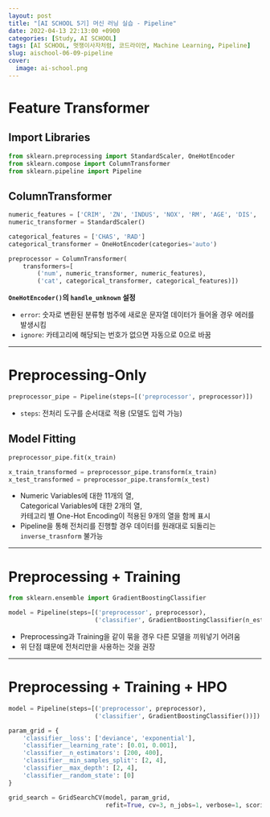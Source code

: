 ```yaml
---
layout: post
title: "[AI SCHOOL 5기] 머신 러닝 실습 - Pipeline"
date: 2022-04-13 22:13:00 +0900
categories: [Study, AI SCHOOL]
tags: [AI SCHOOL, 멋쟁이사자처럼, 코드라이언, Machine Learning, Pipeline]
slug: aischool-06-09-pipeline
cover:
  image: ai-school.png
---
```


# Feature Transformer

## Import Libraries

```python
from sklearn.preprocessing import StandardScaler, OneHotEncoder
from sklearn.compose import ColumnTransformer
from sklearn.pipeline import Pipeline
```

## ColumnTransformer

```python
numeric_features = ['CRIM', 'ZN', 'INDUS', 'NOX', 'RM', 'AGE', 'DIS', 'TAX', 'PTRATIO', 'B', 'LSTAT']
numeric_transformer = StandardScaler()

categorical_features = ['CHAS', 'RAD']
categorical_transformer = OneHotEncoder(categories='auto')

preprocessor = ColumnTransformer(
    transformers=[
        ('num', numeric_transformer, numeric_features),
        ('cat', categorical_transformer, categorical_features)])
```

**`OneHotEncoder()`의 `handle_unknown` 설정**
- `error`: 숫자로 변환된 분류형 범주에 새로운 문자열 데이터가 들어올 경우 에러를 발생시킴   
- `ignore`: 카테고리에 해당되는 번호가 없으면 자동으로 0으로 바꿈

---

# Preprocessing-Only

```python
preprocessor_pipe = Pipeline(steps=[('preprocessor', preprocessor)])
```

- `steps`: 전처리 도구를 순서대로 적용 (모델도 입력 가능)

## Model Fitting

```python
preprocessor_pipe.fit(x_train)

x_train_transformed = preprocessor_pipe.transform(x_train)
x_test_transformed = preprocessor_pipe.transform(x_test)
```

- Numeric Variables에 대한 11개의 열,   
  Categorical Variables에 대한 2개의 열,   
  카테고리 별 One-Hot Encoding이 적용된 9개의 열을 함께 표시
- Pipeline을 통해 전처리를 진행할 경우 데이터를 원래대로 되돌리는 `inverse_trasnform` 불가능

---

# Preprocessing + Training

```python
from sklearn.ensemble import GradientBoostingClassifier

model = Pipeline(steps=[('preprocessor', preprocessor),
                        ('classifier', GradientBoostingClassifier(n_estimators=200, random_state=0))])
```

- Preprocessing과 Training을 같이 묶을 경우 다른 모델을 끼워넣기 어려움
- 위 단점 떄문에 전처리만을 사용하는 것을 권장

---

# Preprocessing + Training + HPO

```python
model = Pipeline(steps=[('preprocessor', preprocessor),
                        ('classifier', GradientBoostingClassifier())])

param_grid = {
    'classifier__loss': ['deviance', 'exponential'],
    'classifier__learning_rate': [0.01, 0.001],
    'classifier__n_estimators': [200, 400],
    'classifier__min_samples_split': [2, 4],
    'classifier__max_depth': [2, 4],
    'classifier__random_state': [0]
}

grid_search = GridSearchCV(model, param_grid,
                           refit=True, cv=3, n_jobs=1, verbose=1, scoring= 'accuracy')
```
